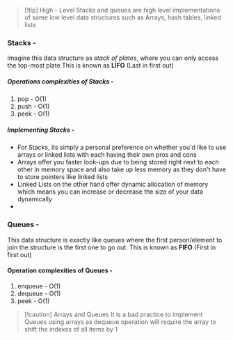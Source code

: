 >[!tip] High - Level
>Stacks and queues are high level implementations of some low level data structures such as Arrays, hash tables, linked lists
### Stacks - 
Imagine this data structure as _stack of plates_, where you can only access the top-most plate
This is known as **LIFO** (Last in first out)
##### Operations complexities of Stacks - 
1. pop - O(1)
2. push - O(1)
3. peek - O(1)
##### Implementing Stacks - 
- For Stacks, its simply a personal preference on whether you'd like to use arrays or linked lists with each having their own pros and cons
- Arrays offer you faster look-ups due to being stored right next to each other in memory space and also take up less memory as they don't have to store pointers like linked lists
- Linked Lists on the other hand offer dynamic allocation of memory which means you can increase or decrease the size of your data dynamically
- 
### Queues - 
This data structure is exactly like queues where the first person/element to join the structure is the first one to go out.
This is known as **FIFO** (First in first out)
#### Operation complexities of Queues - 
1. enqueue - O(1)
2. dequeue - O(1)
3. peek - O(1)

>[!caution] Arrays and Queues
>It is a bad practice to implement Queues using arrays as dequeue operation will require the array to shift the indexes of all items by 1

